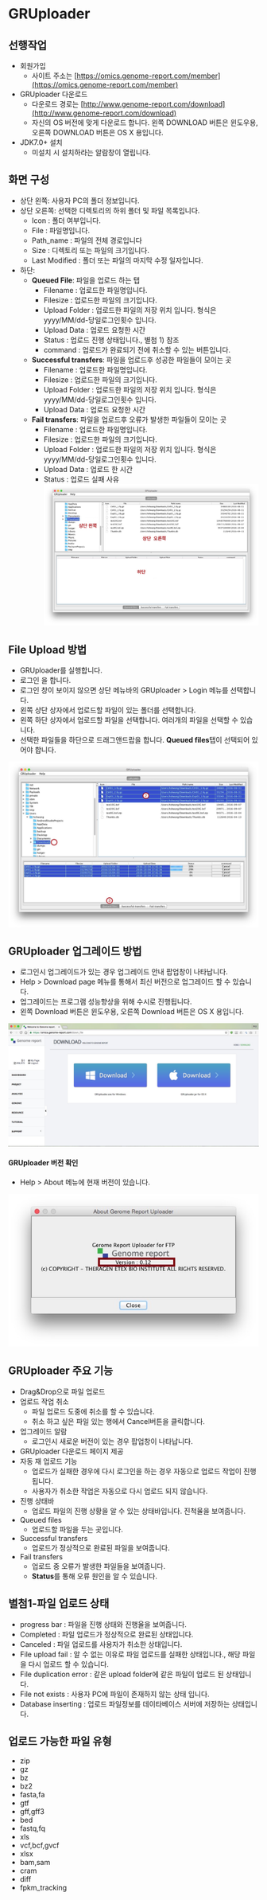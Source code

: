 # GRUploader

## 선행작업

  - 회원가입
     - 사이트 주소는 [https://omics.genome-report.com/member](https://omics.genome-report.com/member)
  - GRUploader 다운로드
     - 다운로드 경로는 [http://www.genome-report.com/download](http://www.genome-report.com/download)
     - 자신의 OS 버전에 맞게 다운로드 합니다. 왼쪽 DOWNLOAD 버튼은 윈도우용, 오른쪽 DOWNLOAD 버튼은 OS X 용입니다.
  - JDK7.0+  설치
     - 미설치 시 설치하라는 알람창이 열립니다.
     
## 화면 구성

* 상단 왼쪽: 사용자 PC의 폴더 정보입니다.
* 상단 오른쪽: 선택한 디렉토리의 하위 폴더 및 파일 목록입니다.
    * Icon : 폴더 여부입니다.
    * File : 파일명입니다.
    * Path_name : 파일의 전체 경로입니다
    * Size : 디렉토리 또는 파일의 크기입니다.
    * Last Modified : 폴더 또는 파일의 마지막 수정 일자입니다.
* 하단:
    * **Queued File**: 파일을 업로드 하는 탭
        * Filename : 업로드한 파일명입니다.
        * Filesize : 업로드한 파일의 크기입니다.
        * Upload Folder : 업로드한 파일의 저장 위치 입니다. 형식은 yyyy/MM/dd-당일로그인횟수 입니다.
        * Upload Data : 업로드 요청한 시간
        * Status : 업로드 진행 상태입니다., 별첨 1) 참조
        * command : 업로드가 완료되기 전에 취소할 수 있는 버튼입니다.
    * **Successful transfers**: 파일을 업로드후 성공한 파일들이 모이는 곳
        * Filename : 업로드한 파일명입니다.
        * Filesize : 업로드한 파일의 크기입니다.
        * Upload Folder : 업로드한 파일의 저장 위치 입니다. 형식은 yyyy/MM/dd-당일로그인횟수 입니다.
        * Upload Data : 업로드 요청한 시간
    * **Fail transfers**: 파일을 업로드후 오류가 발생한 파일들이 모이는 곳
        * Filename : 업로드한 파일명입니다.
        * Filesize : 업로드한 파일의 크기입니다.
        * Upload Folder : 업로드한 파일의 저장 위치 입니다. 형식은 yyyy/MM/dd-당일로그인횟수 입니다.
        * Upload Data : 업로드 한 시간
        * Status : 업로드 실패 사유
![화면](images/screen_1.jpg)
   

## File Upload  방법 

* GRUploader를 실행합니다.
* 로그인 을 합니다.
* 로그인 창이 보이지 않으면  상단 메뉴바의 GRUploader > Login  메뉴를 선택합니다.
* 왼쪽 상단 상자에서 업로드할 파일이 있는 폴더를 선택합니다.
* 왼쪽 하단 상자에서 업로드할 파일을 선택합니다. 여러개의 파일을 선택할 수 있습니다.
* 선택한 파일들을 하단으로 드래그앤드랍을 합니다. **Queued files**탭이 선택되어 있어야 합니다.

![화면](images/screen_2.jpg)


## GRUploader 업그레이드 방법 

* 로그인시 업그레이드가 있는 경우  업그레이드 안내 팝업창이 나타납니다.
*  Help > Download page 메뉴를 통해서 최신 버전으로 업그레이드 할 수 있습니다.
* 업그레이드는 프로그램 성능향상을 위해 수시로 진행됩니다.
* 왼쪽 Download 버튼은 윈도우용, 오른쪽 Download 버튼은 OS X 용입니다.

![화면](images/screen_3.jpg)


#### GRUploader 버전 확인

* Help > About 메뉴에 현재 버전이 있습니다.

![화면](images/screen_4.jpg)


## GRUploader 주요 기능

* Drag&Drop으로 파일 업로드
* 업로드 작업 취소
    * 파일 업로드 도중에 취소를 할 수 있습니다.
    * 취소 하고 싶은 파일 있는 행에서 Cancel버튼을 클릭합니다.
* 업그레이드 알람
    * 로그인시 새로운 버전이 있는 경우 팝업창이  나타납니다.
* GRUploader 다운로드 페이지 제공
* 자동 재 업로드 기능
    * 업로드가 실패한 경우에 다시 로그인을 하는 경우 자동으로 업로드 작업이 진행됩니다.
    * 사용자가 취소한 작업은 자동으로 다시 업로드 되지 않습니다. 
* 진행 상태바
    * 업로드 파일의 진행 상황을 알 수 있는 상태바입니다. 진척율을 보여줍니다.
* Queued files
    *  업로드할 파일을 두는 곳입니다.
* Successful transfers
    *  업로드가 정상적으로 완료된 파일을 보여줍니다.
* Fail transfers
    *  업로드 중 오류가 발생한 파일들을 보여줍니다.
    *  **Status**를 통해 오류 원인을 알 수 있습니다.

## 별첨1-파일 업로드 상태

* progress bar : 파일을 진행 상태와 진행율을 보여줍니다.
* Completed : 파일 업로드가 정상적으로 완료된 상태입니다.
* Canceled : 파일 업로드를 사용자가 취소한 상태입니다.
* File upload fail : 알 수 없는 이유로 파일 업로드를 실패한 상태입니다., 해당 파일을 다시 업로드 할 수 있습니다.
* File duplication error : 같은 upload folder에 같은 파일이 업로드 된 상태입니다.
* File not exists : 사용자  PC에 파일이 존재하지 않는 상태 입니다.
* Database inserting : 업로드 파일정보를 데이타베이스 서버에 저장하는 상태입니다.


## 업로드 가능한 파일 유형

  - zip
  - gz
  - bz
  - bz2
  - fasta,fa
  - gtf
  - gff,gff3
  - bed
  - fastq,fq
  - xls
  - vcf,bcf,gvcf
  - xlsx
  - bam,sam
  - cram
  - diff
  - fpkm_tracking


